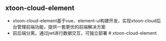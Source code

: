 ## xtoon-cloud-element
- xtoon-cloud-element基于vue、element-ui构建开发，实现xtoon-cloud后台管理前端功能，提供一套更优的前端解决方案
- 前后端分离，通过jwt进行数据交互，可独立部署
#   x t o o n - c l o u d - e l e m e n t  
 